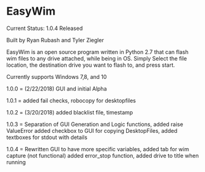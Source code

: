 # EasyWim

Current Status: 1.0.4 Released


Built by Ryan Rubash and Tyler Ziegler 

EasyWim is an open source program written in Python 2.7 that can flash wim files to any drive attached, while being in OS.
Simply Select the file location, the destination drive you want to flash to, and press start.


Currently supports Windows 7,8, and 10

1.0.0 = (2/22/2018) GUI and initial Alpha

1.0.1 = added fail checks, robocopy for desktopfiles

1.0.2 = (3/20/2018) added blacklist file, timestamp

1.0.3 = Separation of GUI Generation and Logic functions, added raise ValueError
        added checkbox to GUI for copying DesktopFiles, added textboxes for stdout with details

1.0.4 = Rewritten GUI to have more specific variables, added tab for wim capture (not functional)
        added error_stop function, added drive to title when running
